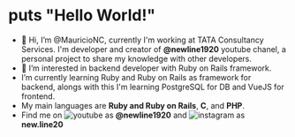 # puts "Hello World!"

- 👋 Hi, I’m @MauricioNC, currently I'm working at TATA Consultancy Services. I'm developer and creator of **@newline1920** youtube chanel, a personal project
  to share my knowledge with other developers.
- 👀 I’m interested in backend developer with Ruby on Rails framework.
- I’m currently learning Ruby and Ruby on Rails as framework for backend, alongs with this I'm learning PostgreSQL for DB and VueJS for frontend.
- My main languages are **Ruby and Ruby on Rails**, **C**, and **PHP**.
- Find me on ![youtube](https://user-images.githubusercontent.com/42758875/203848509-8b23eeba-21d5-4b05-9423-b1e977cac217.png) as **@newline1920** and ![instagram](https://user-images.githubusercontent.com/42758875/203848646-d4a01b63-5e9e-4de8-961a-608101f886b5.png)
 as **new.line20**
